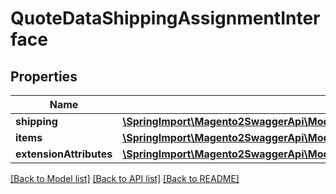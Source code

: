 # QuoteDataShippingAssignmentInterface

## Properties
Name | Type | Description | Notes
------------ | ------------- | ------------- | -------------
**shipping** | [**\SpringImport\Magento2SwaggerApi\Model\QuoteDataShippingInterface**](QuoteDataShippingInterface.md) |  | 
**items** | [**\SpringImport\Magento2SwaggerApi\Model\QuoteDataCartItemInterface[]**](QuoteDataCartItemInterface.md) |  | 
**extensionAttributes** | [**\SpringImport\Magento2SwaggerApi\Model\QuoteDataShippingAssignmentExtensionInterface**](QuoteDataShippingAssignmentExtensionInterface.md) |  | [optional] 

[[Back to Model list]](../README.md#documentation-for-models) [[Back to API list]](../README.md#documentation-for-api-endpoints) [[Back to README]](../README.md)


